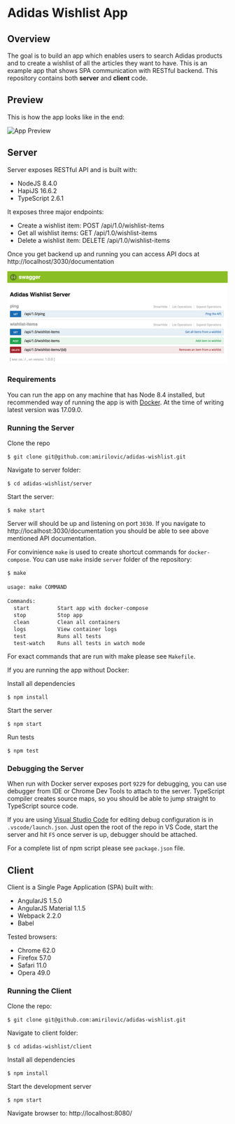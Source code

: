 # Adidas Wishlist App
## Overview
The goal is to build an app which enables users to search Adidas products and to create a wishlist of all the articles they want to have. This is an example app that shows SPA communication with RESTful backend. This repository contains both **server** and **client** code.

## Preview
This is how the app looks like in the end:

![App Preview](./docs-assets/app-demo.gif "App Preview")

## Server
Server exposes RESTful API and is built with:
- NodeJS 8.4.0
- HapiJS 16.6.2
- TypeScript 2.6.1

It exposes three major endpoints:
- Create a wishlist item: POST /api/1.0/wishlist-items
- Get all wishlist items: GET /api/1.0/wishlist-items
- Delete a wishlist item: DELETE /api/1.0/wishlist-items

Once you get backend up and running you can access API docs at http://localhost/3030/documentation

![Server API Docs](./docs-assets/server-api-docs.png "Server API Docs")

### Requirements
You can run the app on any machine that has Node 8.4 installed, but recommended way of running the app is with [Docker](https://docs.docker.com/engine/installation/). At the time of writing latest version was 17.09.0.

### Running the Server
Clone the repo
```
$ git clone git@github.com:amirilovic/adidas-wishlist.git
```

Navigate to server folder:
```
$ cd adidas-wishlist/server
```

Start the server:
```
$ make start
```
Server will should be up and listening on port `3030`. If you navigate to http://localhost:3030/documentation you should be able to see above mentioned API documentation.

For convinience `make` is used to create shortcut commands for `docker-compose`. You can use `make` inside `server` folder of the repository:

```
$ make

usage: make COMMAND

Commands:                                                                                                             
  start         Start app with docker-compose
  stop          Stop app
  clean         Clean all containers
  logs          View container logs
  test          Runs all tests
  test-watch    Runs all tests in watch mode
```

For exact commands that are run with make please see `Makefile`.

If you are running the app without Docker:

Install all dependencies
```
$ npm install
```

Start the server
```
$ npm start
```

Run tests
```
$ npm test
```

### Debugging the Server
When run with Docker server exposes port `9229` for debugging, you can use debugger from IDE or Chrome Dev Tools to attach to the server. TypeScript compiler creates source maps, so you should be able to jump straight to TypeScript source code.

If you are using [Visual Studio Code](https://code.visualstudio.com/) for editing debug configuration is in `.vscode/launch.json`. Just open the root of the repo in VS Code, start the server and hit `F5` once server is up, debugger should be attached.

For a complete list of npm script please see `package.json` file.
## Client
Client is a Single Page Application (SPA) built with:
- AngularJS 1.5.0
- AngularJS Material 1.1.5
- Webpack 2.2.0
- Babel

Tested browsers:
- Chrome 62.0
- Firefox 57.0
- Safari 11.0
- Opera 49.0
### Running the Client
Clone the repo:
```
$ git clone git@github.com:amirilovic/adidas-wishlist.git
```

Navigate to client folder:
```
$ cd adidas-wishlist/client
```

Install all dependencies
```
$ npm install
```

Start the development server
```
$ npm start
```

Navigate browser to: http://localhost:8080/